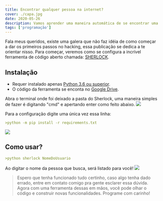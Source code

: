```yaml
---
title: Encontrar qualquer pessoa na internet?
cover: ./capa.jpg
date: 2020-05-26
description: Vamos aprender uma maneira automática de se encontrar uma pessoa na internet.  Apresento como usar uma ferramenta muuuito útil...
tags: ['programação']
---
```

Fala meus queridos,  existe uma galera que não faz idéia de como começar a dar os primeiros passos no hacking, essa publicação se dedica a te orientar nisso.
Para começar, veremos como se configura a incrível ferramenta de código aberto chamada: [SHERLOCK](https://github.com/sherlock-project/sherlock).

## Instalação

- Requer instalado apenas [Python 3.6 ou superior](https://www.python.org/downloads/).
- O código da ferramenta se enconta no [Google Drive](https://drive.google.com/open?id=1OqM5dUpF9n8_0OdR06Crv081UnkoGtUk).


Abra o terminal onde foi deixado a pasta do Sherlock, uma maneira simples de fazer é digitando "cmd" e apertando enter como feito abaixo.
 ![](https://i.imgur.com/cpi4Xo9.gif)

Para a configuração digite uma única vez essa linha:

```md
>python -m pip install -r requirements.txt
```

![](https://imgur.com/maN25dU.gif)

## Como usar?
```md
>python sherlock NomeDoUsuario
```

Ao digitar o nome da pessoa que busca, será listado para você!
 ![](https://imgur.com/fA3oTFq.gif)


>Espero que tenha funcionado tudo certinho, caso algo tenha dado errado, entre em contato comigo pra gente esclarer essa dúvida. Agora 
com uma ferramenta dessas em mãos, você pode olhar o código e construir novas funcionalidades. Programe com carinho!
